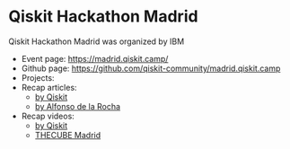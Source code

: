 # Qiskit Hackathon Madrid
Qiskit Hackathon Madrid was organized by IBM
- Event page: https://madrid.qiskit.camp/
- Github page: https://github.com/qiskit-community/madrid.qiskit.camp
- Projects:
- Recap articles:
  - [by Qiskit](https://medium.com/qiskit/recap-madrid-hackathon-c18dce04dfd2)
  - [by Alfonso de la Rocha](https://medium.com/coinmonks/qiskit-hackathon-madrid-2019-part-1-9a6139419ad8)
- Recap videos:
  - [by Qiskit](https://www.youtube.com/watch?v=cllB-q9vUUE)
  - [THECUBE Madrid](https://www.youtube.com/watch?v=jVG-jxG4gX4)

